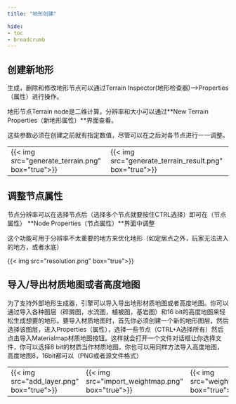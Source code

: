 ```yaml
---
title: "地形创建"

hide: 
- toc
- breadcrumb
---
```


## 创建新地形

生成，删除和修改地形节点可以通过Terrain Inspector(地形检查器)——>Properties（属性）进行操作。

地形节点Terrain node是二维计算，分辨率和大小可以通过**New Terrain Properties（新地形属性）**界面查看。

这些参数必须在创建之前就有指定数值，尽管可以在之后对各节点进行一一调整。

|                              |                                         |
| ---------------------------- | --------------------------------------- |
| {{< img src="generate_terrain.png" box="true">}} | {{< img src="generate_terrain_result.png" box="true">}} |

## 调整节点属性

节点分辨率可以在选择节点后（选择多个节点就要按住CTRL选择）即可在（节点属性） **Node Properties（节点属性）**界面中调整

这个功能可用于分辨率不太重要的地方来优化地形（如定居点之外，玩家无法进入的地方，或者水底）

{{< img src="resolution.png" box="true">}}

## 导入/导出材质地图或者高度地图

为了支持外部地形生成器，引擎可以导入导出地形材质地图或者高度地图。你可以通过导入各种图层（碎屑图，水流图，植被图，基岩图）和16 bit的高度地图来轻松生成想要的地形。要导入材质地图时，首先你必须创建一个新的地形图层，然后选择该图层，进入Properties（属性），选择一些节点（CTRL+A选择所有）然后点击导入Materialmap材质地图按钮。这样就会打开一个文件对话框让你选择文件，你可以选择8 bit的材质当作材质地图。你也可以用同样方法导入高度地图，高度地图8，16bit都可以（PNG或者源文件格式）

||||||
|-|-|-|-|-|
|{{< img src="add_layer.png" box="true">}}|{{< img src="import_weightmap.png" box="true">}}|{{< img src="weightmap.png" box="true">}}|{{< img src="weight_imported.png" box="true">}}|{{< img src="height_imported.png" box="true">}}|

